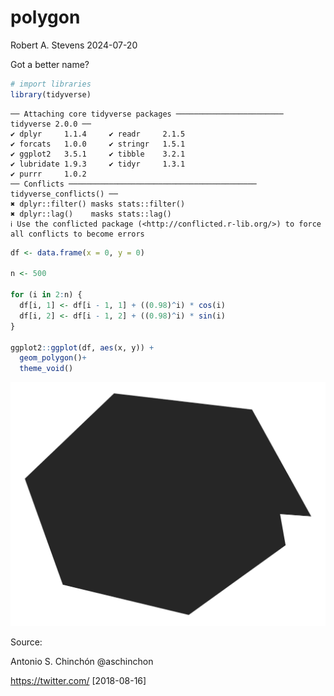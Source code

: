polygon
================
Robert A. Stevens
2024-07-20

Got a better name?

``` r
# import libraries
library(tidyverse)
```

    ── Attaching core tidyverse packages ──────────────────────── tidyverse 2.0.0 ──
    ✔ dplyr     1.1.4     ✔ readr     2.1.5
    ✔ forcats   1.0.0     ✔ stringr   1.5.1
    ✔ ggplot2   3.5.1     ✔ tibble    3.2.1
    ✔ lubridate 1.9.3     ✔ tidyr     1.3.1
    ✔ purrr     1.0.2     
    ── Conflicts ────────────────────────────────────────── tidyverse_conflicts() ──
    ✖ dplyr::filter() masks stats::filter()
    ✖ dplyr::lag()    masks stats::lag()
    ℹ Use the conflicted package (<http://conflicted.r-lib.org/>) to force all conflicts to become errors

``` r
df <- data.frame(x = 0, y = 0)

n <- 500

for (i in 2:n) {
  df[i, 1] <- df[i - 1, 1] + ((0.98)^i) * cos(i)
  df[i, 2] <- df[i - 1, 2] + ((0.98)^i) * sin(i)
}

ggplot2::ggplot(df, aes(x, y)) +
  geom_polygon()+
  theme_void()
```

![](polygon_files/figure-gfm/unnamed-chunk-3-1.png)<!-- -->

Source:

Antonio S. Chinchón @aschinchon

<https://twitter.com/> \[2018-08-16\]
